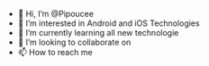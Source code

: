 - 👋 Hi, I’m @Pipoucee
- 👀 I’m interested in Android and iOS Technologies
- 🌱 I’m currently learning all new technologie
- 💞️ I’m looking to collaborate on  
- 📫 How to reach me  

<!---
Pipoucee/Pipoucee is a ✨ special ✨ repository because its `README.md` (this file) appears on your GitHub profile.
You can click the Preview link to take a look at your changes.
--->
